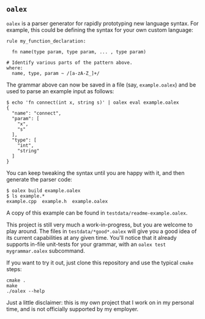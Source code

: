 `oalex`
-------

`oalex` is a parser generator for rapidly prototyping new language syntax.
For example, this could be defining the syntax for your own custom language:

    rule my_function_declaration:

      fn name(type param, type param, ... , type param)

    # Identify various parts of the pattern above.
    where:
      name, type, param ~ /[a-zA-Z_]+/

The grammar above can now be saved in a file (say, `example.oalex`) and be used
to parse an example input as follows:

    $ echo 'fn connect(int x, string s)' | oalex eval example.oalex
    {
      "name": "connect",
      "param": [
        "x",
        "s"
      ],
      "type": [
        "int",
        "string"
      ]
    }

You can keep tweaking the syntax until you are happy with it, and then generate
the parser code:

    $ oalex build example.oalex
    $ ls example.*
    example.cpp  example.h  example.oalex

A copy of this example can be found in `testdata/readme-example.oalex`.

This project is still very much a work-in-progress, but you are welcome to play
around. The files in `testdata/*good*.oalex` will give you a good idea of its
current capabilities at any given time. You'll notice that it already supports
in-file unit-tests for your grammar, with an `oalex test mygrammar.oalex`
subcommand.

If you want to try it out, just clone this repository and use the typical
`cmake` steps:

    cmake .
    make
    ./oalex --help

Just a little disclaimer: this is my own project that I work on in my personal
time, and is not officially supported by my employer.
